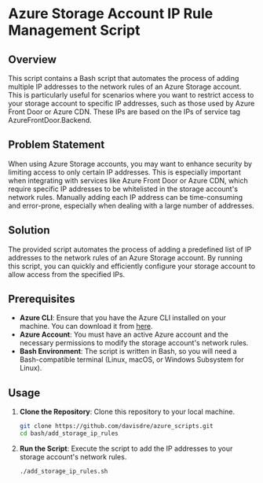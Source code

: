 # Azure Storage Account IP Rule Management Script

## Overview

This script contains a Bash script that automates the process of adding multiple IP addresses to the network rules of an Azure Storage account. This is particularly useful for scenarios where you want to restrict access to your storage account to specific IP addresses, such as those used by Azure Front Door or Azure CDN. These IPs are based on the IPs of service tag AzureFrontDoor.Backend.

## Problem Statement

When using Azure Storage accounts, you may want to enhance security by limiting access to only certain IP addresses. This is especially important when integrating with services like Azure Front Door or Azure CDN, which require specific IP addresses to be whitelisted in the storage account's network rules. Manually adding each IP address can be time-consuming and error-prone, especially when dealing with a large number of addresses.

## Solution

The provided script automates the process of adding a predefined list of IP addresses to the network rules of an Azure Storage account. By running this script, you can quickly and efficiently configure your storage account to allow access from the specified IPs.

## Prerequisites

- **Azure CLI**: Ensure that you have the Azure CLI installed on your machine. You can download it from [here](https://docs.microsoft.com/en-us/cli/azure/install-azure-cli).
- **Azure Account**: You must have an active Azure account and the necessary permissions to modify the storage account's network rules.
- **Bash Environment**: The script is written in Bash, so you will need a Bash-compatible terminal (Linux, macOS, or Windows Subsystem for Linux).

## Usage

1. **Clone the Repository**: Clone this repository to your local machine.

   ```bash
   git clone https://github.com/davisdre/azure_scripts.git
   cd bash/add_storage_ip_rules
   ```

2. **Run the Script**: Execute the script to add the IP addresses to your storage account's network rules.

    ```bash
    ./add_storage_ip_rules.sh
    ```